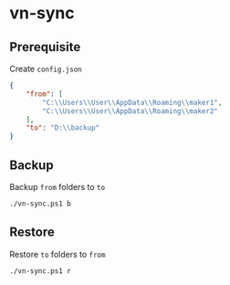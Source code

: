 # vn-sync

## Prerequisite

Create `config.json`  

```json
{
    "from": [
        "C:\\Users\\User\\AppData\\Roaming\\maker1",
        "C:\\Users\\User\\AppData\\Roaming\\maker2"
    ],
    "to": "D:\\backup"
}
```

## Backup

Backup `from` folders to `to`  

```sh
./vn-sync.ps1 b
```

## Restore

Restore `to` folders to `from`

```sh
./vn-sync.ps1 r
```
